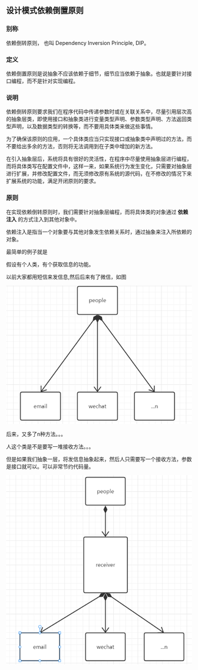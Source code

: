## 设计模式依赖倒置原则

### 别称

依赖倒转原则， 也叫 Dependency Inversion Principle, DIP。

### 定义

依赖倒置原则是说抽象不应该依赖于细节，细节应当依赖于抽象。也就是要针对接口编程，而不是针对实现编程。

### 说明

依赖倒转原则要求我们在程序代码中传递参数时或在关联关系中，尽量引用层次高的抽象层类，即使用接口和抽象类进行变量类型声明、参数类型声明、方法返回类型声明，以及数据类型的转换等，而不要用具体类来做这些事情。

为了确保该原则的应用，一个具体类应当只实现接口或抽象类中声明过的方法，而不要给出多余的方法，否则将无法调用到在子类中增加的新方法。

在引入抽象层后，系统将具有很好的灵活性，在程序中尽量使用抽象层进行编程，而将具体类写在配置文件中，这样一来，如果系统行为发生变化，只需要对抽象层进行扩展，并修改配置文件，而无须修改原有系统的源代码，在不修改的情况下来扩展系统的功能，满足开闭原则的要求。

### 原则

在实现依赖倒转原则时，我们需要针对抽象层编程，而将具体类的对象通过 **依赖注入** 的方式注入到其他对象中。

依赖注入是指当一个对象要与其他对象发生依赖关系时，通过抽象来注入所依赖的对象。



最简单的例子就是

假设有个人类，有个获取信息的功能。

以前大家都用短信来发信息,然后后来有了微信，如图

![image-20221107115842210](依赖倒置原则/image-20221107115842210.png)

后来，又多了n种方法。。。

人这个类是不是要写一堆接收方法。。。

但是如果我们抽象一层，将发信息抽象起来，然后人只需要写一个接收方法，参数是接口就可以。可以非常节约代码量。

![image-20221107120125426](依赖倒置原则/image-20221107120125426.png)